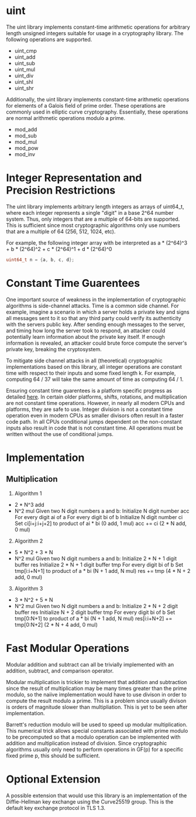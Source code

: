 # uint
The uint library implements constant-time arithmetic operations for arbitrary
length unsigned integers suitable for usage in a cryptography library. The
following operations are supported.

- uint_cmp
- uint_add
- uint_sub
- uint_mul
- uint_div
- uint_shl
- uint_shr

Additionally, the uint library implements constant-time arithmetic operations
for elements of a Galois field of prime order. These operations are commonly
used in elliptic curve cryptography. Essentially, these operations are normal
arithmetic operations modulo a prime.

- mod_add 
- mod_sub
- mod_mul
- mod_pow
- mod_inv

# Integer Representation and Precision Restrictions
The uint library implements arbitrary length integers as arrays of uint64_t,
where each integer represents a single "digit" in a base 2^64 number system.
Thus, only integers that are a multiple of 64-bits are supported. This is
sufficient since most cryptographic algorithms only use numbers that are a
multiple of 64 (256, 512, 1024, etc).

For example, the following integer array with be interpreted as 
a * (2^64)^3 + b * (2^64)^2 + c * (2^64)^1 + d * (2^64)^0
```c
uint64_t n = {a, b, c, d};
```

# Constant Time Guarentees
One important source of weakness in the implementation of cryptographic
algorithms is side-channel attacks. Time is a common side channel. For
example, imagine a scenario in which a server holds a private key and
signs all messages sent to it so that any third party could verify its
authenticity with the servers public key. After sending enough messages
to the server, and timing how long the server took to respond, an attacker
could potentially learn information about the private key itself. If enough
information is revealed, an attacker could brute force compute the server's
private key, breaking the cryptosystem.

To mitigate side channel attacks in all (theoretical) cryptographic
implementations based on this library, all integer operations are
constant time with respect to their inputs and some fixed length k.
For example, computing 64 / 37 will take the same amount of time as
computing 64 / 1.

Ensuring constant time guarentees is a platform specific progress
as detailed [here](https://www.bearssl.org/constanttime.html). In certain
older platforms, shifts, rotations, and multiplication are not constant
time operations. However, in nearly all modern CPUs and platforms, they
are safe to use. Integer division is not a constant time operation even
in modern CPUs as smaller divisors often result in a faster code path.
In all CPUs conditional jumps dependent on the non-constant inputs also
result in code that is not constant time. All operations must be written
without the use of conditional jumps.

# Implementation
## Multiplication
1. Algorithm 1
- 2 * N^3 add
- N^2 mul
Given two N digit numbers a and b:
    Initialize N digit number acc
    For every digit ai of a
        For every digit bi of b
            Initialize N digit number ci
            Set ci\[i+j:i+j+2] to product of ai * bi        (0 add, 1 mul)
            acc += ci                                       (2 * N add, 0 mul)

2. Algorithm 2
- 5 * N^2 + 3 * N
- N^2 mul
Given two N digit numbers a and b:
    Initialize 2 * N + 1 digit buffer res
    Initialize 2 * N + 1 digit buffer tmp
    For every digit bi of b
        Set tmp\[i:i+N+1] to product of a * bi  (N + 1 add, N mul)
        res += tmp                              (4 * N + 2 add, 0 mul)

3. Algorithm 3
- 3 * N^2 + 5 * N
- N^2 mul
Given two N digit numbers a and b:
    Initialize 2 * N + 2 digit buffer res
    Initialize N + 2 digit buffer tmp
    For every digit bi of b
        Set tmp\[0:N+1] to product of a * bi    (N + 1 add, N mul)
        res\[i:i+N+2] += tmp\[0:N+2]            (2 * N + 4 add, 0 mul)

# Fast Modular Operations
Modular addition and subtract can all be trivially implemented with an
addition, subtract, and comparison operator.

Modular multiplication is trickier to implement that addition and subtraction
since the result of multiplication may be many times greater than the prime
modulo, so the naiive implementation would have to use divison in order to 
compute the result modulo a prime. This is a problem since usually divison
is orders of magnitude slower than multipliation. This is yet to be seen after
implementation.

Barrett's reduction modulo will be used to speed up modular multiplication.
This numerical trick allows special constants associated with prime modulo
to be precomputed so that a modulo operation can be implemented with addition
and multiplication instead of division. Since cryptographic algorithms usually
only need to perform operations in GF(p) for a specific fixed prime p, this
should be sufficient.

# Optional Extension
A possible extension that would use this library is an implementation 
of the Diffie-Hellman key exchange using the Curve25519 group. This is
the default key exchange protocol in TLS 1.3.